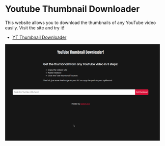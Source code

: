 # Youtube Thumbnail Downloader

This website allows you to download the thumbnails of any YouTube video easily. Visit the site and try it!

- [YT Thumbnail Downloader](https://yt-thumbnails.netlify.app/)

![](/README_files/yt-downloader-01.png)
